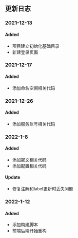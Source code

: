 ## 更新日志

### 2021-12-13

#### Added

- 项目建立初始化基础目录
- 新建登录页面

### 2021-12-17

#### Added

- 添加命名空间相关代码


### 2021-12-26

#### Added

- 添加服务账号相关代码


### 2022-1-8

#### Added

- 添加密文相关代码
- 添加配置相关代码

#### Update

- 修复注解和label更新时丢失问题


### 2022-1-12

#### Added

- 添加构建脚本
- 前端后端开始重构
